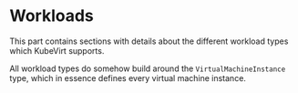 # Workloads

This part contains sections with details about the different workload types which KubeVirt supports.

All workload types do somehow build around the `VirtualMachineInstance` type, which in essence defines every virtual machine instance.

